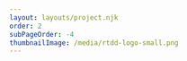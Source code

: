 ```yaml
---
layout: layouts/project.njk
order: 2
subPageOrder: -4
thumbnailImage: /media/rtdd-logo-small.png
---
```

